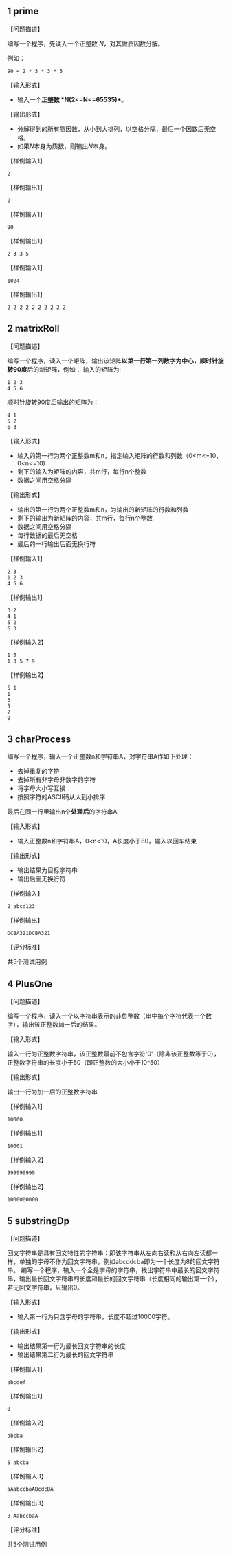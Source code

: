 ## 1 prime

【问题描述】

编写一个程序，先读入一个正整数 *N*，对其做质因数分解。

例如：

```
90 = 2 * 3 * 3 * 5
```

【输入形式】

- 输入一个**正整数 \*N(2<=N<=65535)\***。

【输出形式】

- 分解得到的所有质因数，从小到大排列，以空格分隔，最后一个因数后无空格。
- 如果*N*本身为质数，则输出*N*本身。

【样例输入1】

```
2
```

【样例输出1】

```
2
```

【样例输入1】

```
90
```

【样例输出1】

```
2 3 3 5
```

【样例输入1】

```
1024
```

【样例输出1】

```
2 2 2 2 2 2 2 2 2 2
```





## 2 matrixRoll

【问题描述】

编写一个程序，读入一个矩阵，输出该矩阵**以第一行第一列数字为中心，顺时针旋转90度**后的新矩阵，例如：
输入的矩阵为:

```
1 2 3  
4 5 6
```

顺时针旋转90度后输出的矩阵为：

```
4 1  
5 2  
6 3
```

【输入形式】

- 输入的第一行为两个正整数m和n，指定输入矩阵的行数和列数（0<m<=10，0<n<=10)
- 剩下的输入为矩阵的内容，共m行，每行n个整数
- 数据之间用空格分隔

【输出形式】

- 输出的第一行为两个正整数m和n，为输出的新矩阵的行数和列数
- 剩下的输出为新矩阵的内容，共m行，每行n个整数
- 数据之间用空格分隔
- 每行数据的最后无空格
- 最后的一行输出后面无换行符

【样例输入1】

```
2 3
1 2 3
4 5 6
```

【样例输出1】

```
3 2
4 1
5 2
6 3
```

【样例输入2】

```
1 5
1 3 5 7 9
```

【样例输出2】

```
5 1
1
3
5
7
9
```





## 3 charProcess

编写一个程序，输入一个正整数n和字符串A，对字符串A作如下处理：

- 去掉重复的字符
- 去掉所有非字母非数字的字符
- 将字母大小写互换
- 按照字符的ASCII码从大到小排序

最后在同一行里输出n个**处理后**的字符串A

【输入形式】

- 输入正整数n和字符串A，0<n<10，A长度小于80，输入以回车结束

【输出形式】

- 输出结果为目标字符串
- 输出后面无换行符

【样例输入】

```
2 abcd123
```

【样例输出】

```
DCBA321DCBA321
```

【评分标准】

共5个测试用例



## 4 PlusOne

【问题描述】

编写一个程序，读入一个以字符串表示的非负整数（串中每个字符代表一个数字），输出该正整数加一后的结果。

【输入形式】

输入一行为正整数字符串，该正整数最前不包含字符'0'（除非该正整数等于0），正整数字符串的长度小于50（即正整数的大小小于10^50）

【输出形式】

输出一行为加一后的正整数字符串

【样例输入1】

```
10000
```

【样例输出1】

```
10001
```

【样例输入2】

```
999999999
```

【样例输出2】

```
1000000000
```





## 5 substringDp

【问题描述】

回文字符串是具有回文特性的字符串：即该字符串从左向右读和从右向左读都一样，单独的字母不作为回文字符串，例如abcddcba即为一个长度为8的回文字符串。 编写一个程序，输入一个全是字母的字符串，找出字符串中最长的回文字符串，输出最长回文字符串的长度和最长的回文字符串（长度相同的输出第一个），若无回文字符串，只输出0。

【输入形式】

- 输入第一行为只含字母的字符串，长度不超过10000字符。

【输出形式】

- 输出结果第一行为最长回文字符串的长度
- 输出结果第二行为最长的回文字符串

【样例输入1】

```
abcdef
```

【样例输出1】

```
0
```

【样例输入2】

```
abcba
```

【样例输出2】

```
5 abcba
```

【样例输入3】

```
aAabccbaABcdcBA
```

【样例输出3】

```
8 AabccbaA
```

【评分标准】

共5个测试用例